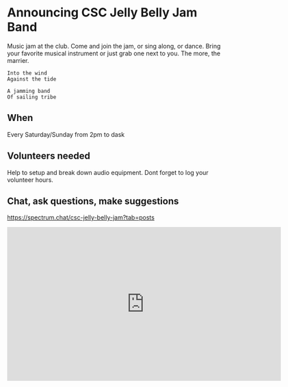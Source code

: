 # Announcing CSC Jelly Belly Jam Band

Music jam at the club. Come and join the jam, or sing along, or dance. 
Bring your favorite musical instrument or just grab one next to you. The more, the marrier.
```
Into the wind
Against the tide

A jamming band
Of sailing tribe
```

## When
Every Saturday/Sunday from 2pm to dask

## Volunteers needed
Help to setup and break down audio equipment. Dont forget to log your volunteer hours.

## Chat, ask questions, make suggestions
https://spectrum.chat/csc-jelly-belly-jam?tab=posts

<iframe src="https://player.vimeo.com/video/329664024" width="640" height="360" frameborder="0" allow="autoplay; fullscreen" allowfullscreen></iframe>
